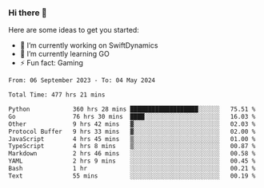 ### Hi there 👋

Here are some ideas to get you started:

- 🔭 I’m currently working on SwiftDynamics
- 🌱 I’m currently learning GO
-  ⚡ Fun fact: Gaming
  
  <!--
- 👯 I’m looking to collaborate on ...
- 🤔 I’m looking for help with ...
- 💬 Ask me about ...
- 📫 How to reach me: ...
- 😄 Pronouns: ...
-->

<!--START_SECTION:waka-->

```txt
From: 06 September 2023 - To: 04 May 2024

Total Time: 477 hrs 21 mins

Python            360 hrs 28 mins ███████████████████░░░░░░   75.51 %
Go                76 hrs 30 mins  ████░░░░░░░░░░░░░░░░░░░░░   16.03 %
Other             9 hrs 42 mins   ▓░░░░░░░░░░░░░░░░░░░░░░░░   02.03 %
Protocol Buffer   9 hrs 33 mins   ▓░░░░░░░░░░░░░░░░░░░░░░░░   02.00 %
JavaScript        4 hrs 45 mins   ▒░░░░░░░░░░░░░░░░░░░░░░░░   01.00 %
TypeScript        4 hrs 8 mins    ▒░░░░░░░░░░░░░░░░░░░░░░░░   00.87 %
Markdown          2 hrs 46 mins   ░░░░░░░░░░░░░░░░░░░░░░░░░   00.58 %
YAML              2 hrs 9 mins    ░░░░░░░░░░░░░░░░░░░░░░░░░   00.45 %
Bash              1 hr            ░░░░░░░░░░░░░░░░░░░░░░░░░   00.21 %
Text              55 mins         ░░░░░░░░░░░░░░░░░░░░░░░░░   00.19 %
```

<!--END_SECTION:waka-->
